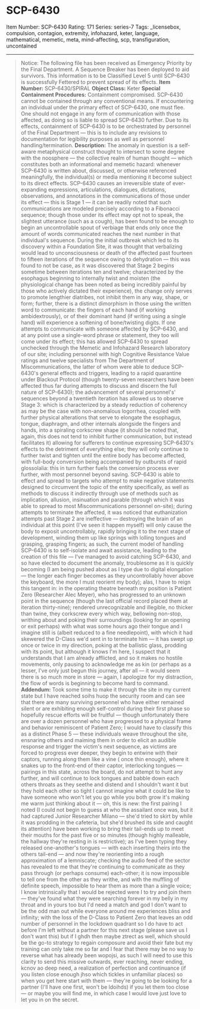 # SCP-6430
Item Number: SCP-6430
Rating: 171
Series: series-7
Tags: _licensebox, compulsion, contagion, extremity, infohazard, keter, language, mathematical, memetic, meta, mind-affecting, scp, transfiguration, uncontained

---

> Notice: The following file has been received as Emergency Priority by the Final Department. A Sequence Breaker has been deployed to aid survivors.
> This information is to be Classified Level 5 until SCP-6430 is successfully Fettered to prevent spread of its effects.
**Item**
**Number:**
SCP-6430/SPIRAL
**Object Class:** Keter
**Special Containment Procedures:** Containment compromised.
SCP-6430 cannot be contained through any conventional means.
If encountering an individual under the primary effect of SCP-6430, one must flee.
One should not engage in any form of communication with those affected, as doing so is liable to spread SCP-6430 further.
Due to its effects, containment of SCP-6430 is to be orchestrated by personnel of the Final Department — this is to include any revisions to documentation for legibility purposes as well as personnel handling/termination.
**Description:** The anomaly in question is a self-aware metaphysical construct thought to intersect to some degree with the noosphere — the collective realm of human thought — which constitutes both an informational and memetic hazard: whenever SCP-6430 is written about, discussed, or otherwise referenced meaningfully, the individual(s) or media mentioning it become subject to its direct effects.
SCP-6430 causes an irreversible state of ever-expanding expressions, articulations, dialogues, dictations, observations, and annotations in the communications of those under its effect — this is Stage 1 — it can be readily noted that such communications are modeled precisely according to a Fibonacci sequence; though those under its effect may opt not to speak, the slightest utterance (such as a cough), has been found to be enough to begin an uncontrollable spout of verbiage that ends only once the amount of words communicated reaches the next number in that individual's sequence.
During the initial outbreak which led to its discovery within a Foundation Site, it was thought that verbalizing would lead to unconsciousness or death of the affected past fourteen to fifteen iterations of the sequence owing to dehydration — this was found to not be case, as it was discovered that Stage 2 begins sometime between iterations ten and twelve; characterized by the esophagus beginning to internally twist and moisten (the physiological change has been noted as being incredibly painful by those who actively dictated their experience), the change only serves to promote lengthier diatribes, not inhibit them in any way, shape, or form; further, there is a distinct dimorphism in those using the written word to communicate: the fingers of each hand (if working ambidextrously), or of their dominant hand (if writing using a single hand) will experience a softening of bone/twisting digits.
If one attempts to communicate with someone affected by SCP-6430, and at any point use a single-word phrase or statement, they too will come under its effect; this has allowed SCP-6430 to spread unchecked through the Memetic and Infohazard Research laboratory of our site; including personnel with high Cognitive Resistance Value ratings and twelve specialists from The Department of Miscommunications, the latter of whom were able to deduce SCP-6430's general effects and triggers, leading to a rapid quarantine under Blackout Protocol (though twenty-seven researchers have been affected thus far during attempts to discuss and discern the full nature of SCP-6430); the advancement of several personnel's' sequences beyond a twentieth iteration has allowed us to observe Stage 3: which is characterized by a steady reduction of coherency as may be the case with non-anomalous logorrhea, coupled with further physical alterations that serve to elongate the esophagus, tongue, diaphragm, and other internals alongside the fingers and hands, into a spiraling corkscrew shape (it should be noted that, again, this does not tend to inhibit further communication, but instead facilitates it) allowing for sufferers to continue expressing SCP-6430's effects to the detriment of everything else; they will only continue to further twist and tighten until the entire body has become affected, with full-body conversion being accompanied by outbursts of rapid glossolalia: this in turn further fuels the conversion process ever further, with most personnel beyond saving.
SCP-6430 is able to effect and spread to targets who attempt to make negative statements designed to circumvent the topic of the entity specifically, as well as methods to discuss it indirectly through use of methods such as implication, allusion, insinuation and parable (through which it was able to spread to most Miscommunications personnel on-site); during attempts to terminate the affected, it was noticed that euthanization attempts past Stage 2 are ineffective — destroying the brain of an individual at this point (I've seen it happen myself) will only cause the body to exposit uncontrollably, rapidly bringing it to the next stage of development, winding them up like springs with lolling tongues and grasping, grasping fingers; as such, the current model of handling SCP-6430 is to self-isolate and await assistance, leading to the creation of this file — I've managed to avoid catching SCP-6430, and so have elected to document the anomaly, troublesome as it is quickly becoming (I am being pushed about as I type due to digital elongation — the longer each finger becomes as they uncontrollably hover above the keyboard, the more I must reorient my body); alas, I have to reign this tangent in: in the operating theatre beneath my position is Patient Zero (Researcher Alec Meyer), who has progressed to an unknown point in the sequence (though the last official record placed them at iteration thirty-nine); rendered unrecognizable and illegible, no thicker than twine, they corkscrew every which way, bellowing non-stop, writhing about and poking their surroundings (looking for an opening or exit perhaps) with what was some hours ago their tongue and I imagine still is (albeit reduced to a fine needlepoint), with which it had skewered the D-Class we'd sent in to terminate him — it has swept up once or twice in my direction, poking at the ballistic glass, prodding with its point, but although it knows I'm here, I suspect that it understands that I am already afflicted, and so it makes no hostile movements, only pausing to acknowledge me as kin (or perhaps as a lesser, I've only just begun this journey, after all — it would seem there is so much more in store — again, I apologize for my distraction, the flow of words is beginning to become hard to command.
**Addendum:** Took some time to make it through the site in my current state but I have reached soihs huop the security room and can see that there are many surviving personnel who have either remained silent or are exhibiting enough self-control during their first phase so hopefully rescue efforts will be fruitful — though unfortunately there are over a dozen personnel who have progressed to a physical frame and behavior reminiscent of Patient Zero; I would have to classify this as a distinct Phase 5 — these individuals weave throughout the site, ensnaring others and maiming them in order to elicit an audible response and trigger the victim's next sequence, as victims are forced to progress ever deeper, they begin to entwine with their captors, running along them like a vine ( once thin enough), where it snakes up to the front-end of their captor, interlocking tongues — pairings in this state, across the board, do not attempt to hunt any further, and will continue to lock tongues and babble down each others throats as they seethe and distend and I shouldn't want it but they hold each other so tight I cannot imagine what it could be like to have someone who won't let you go while you both grow it's making me warm just thinking about it — oh, this is new: the first pairing I noted (I could not begin to guess at who the assailant once was, but it had captured Junior Researcher Milano — she'd tried to skirt by while it was prodding in the cafeteria, but she'd brushed its side and caught its attention) have been working to bring their tail-ends up to meet their mouths for the past five or so minutes (though highly malleable, the hallway they're resting in is restrictive); as I've been typing they released one-another's tongues — with each inserting theirs into the others tail-end — and now they're reorienting into a rough approximation of a lemniscate; checking the audio feed of the sector has revealed to me that they're continuing to communicate as they pass through (or perhaps consume) each-other; it is now impossible to tell one from the other as they writhe, and with the muffling of definite speech, impossible to hear them as more than a single voice; I know intrinsically that I would be rejected were I to try and join them — they've found what they were searching forever in my belly in my throat and in yours too but I'd need a match and god I don't want to be the odd man out while everyone around me experiences bliss and infinity; with the loss of the D-Class to Patient Zero that leaves an odd number of personnel in the lockdown quadrant so I do have to act before I'm left without a partner for this next stage (please save us I don't want this) but if I ghdh then maybe ztrect as well, which should be the go-to strategy to regain composure and avoid their fate but my training can only take me so far and I fear that there may be no way to reverse what has already been wopojsi, as such I will need to use this clarity to send this missive outwards, ever reaching, never ending, kcnov ao deep need, a realization of perfection and continuance (if you listen close enough jhso which tickles in unfamiliar places) so when you get here start with them — they're going to be looking for a partner (I'll have one first, won't be ldoihds) if you let them too close — or maybe you will find me, in which case I would love just love to let you in on the secret.